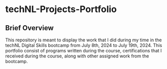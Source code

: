 # techNL-Projects-Portfolio

## Brief Overview

This repository is meant to display the work that I did during my time in the techNL Digital Skills bootcamp from July 8th, 2024 to July 19th, 2024. This portfolio consist of programs written during the course, certifications that I received during the course, along with other assigned work from the bootcamp.
